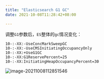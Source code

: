 ```yaml
---
title: "Elasticsearch G1 GC"
date: 2021-10-08T11:28:42+08:00

---
```


调整``G1``参数后，``ES``整体的``gc``情况变化：

```options
10-:-XX:-UseConcMarkSweepGC
10-:-XX:-UseCMSInitiatingOccupancyOnly
10-:-XX:+UseG1GC
10-:-XX:G1ReservePercent=25
10-:-XX:InitiatingHeapOccupancyPercent=30
```



![image-20211008112851546](http://img.honlyc.com/image-20211008112851546.png)

